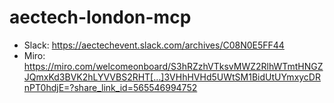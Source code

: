 # aectech-london-mcp

- Slack: https://aectechevent.slack.com/archives/C08N0E5FF44
- Miro: https://miro.com/welcomeonboard/S3hRZzhVTksvMWZ2RlhWTmtHNGZJQmxKd3BVK2hLYVVBS2RHT[…]3VHhHVHd5UWtSM1BidUtUYmxycDRnPT0hdjE=?share_link_id=565546994752

